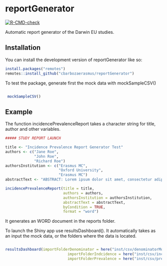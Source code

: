 
<!-- README.md is generated from README.Rmd. Please edit that file -->

# reportGenerator

<!-- badges: start -->

[![R-CMD-check](https://github.com/darwin-eu-dev/ReportGenerator/actions/workflows/R-CMD-check.yaml/badge.svg)](https://github.com/darwin-eu-dev/ReportGenerator/actions/workflows/R-CMD-check.yaml)
<!-- badges: end -->

Automatic report generator of the Darwin EU studies.

## Installation

You can install the development version of reportGenerator like so:

``` r
install.packages("remotes")
remotes::install_github("cbarbozaerasmus/reportGenerator")
```

To test the package, generate first the mock data with mockSampleCSV()

``` r

 mockSampleCSV()
```

## Example

The function incidencePrevalenceReport takes a character string for
title, author and other variables.

``` r
##### STUDY REPORT LAUNCH

title <- "Incidence Prevalence Report Generator Test"
authors <- c("Jane Roe",
             "John Roe",
             "Richard Roe")
authorsInstitution <- c("Erasmus MC",
                        "Oxford University",
                        "Erasmus MC")
abstractText <- "ABSTRACT: Lorem ipsum dolor sit amet, consectetur adipiscing elit, sed do eiusmod tempor incididunt ut labore et dolore magna aliqua. Ut enim ad minim veniam, quis nostrud exercitation ullamco laboris nisi ut aliquip ex ea commodo consequat."

incidencePrevalenceReport(title = title,
                          authors = authors,
                          authorsInstitution = authorsInstitution,
                          abstractText = abstractText,
                          byCondition = TRUE,
                          format = "word")
```

It generates an WORD document in the reports folder.

To launch the Shiny app use resultsDashboard(). It automatically takes
as an input the mock data, or the folders where the data is located.

``` r

resultsDashboard(importFolderDenominator = here("inst/csv/denominatorMockData"),
                            importFolderIndcidence = here("inst/csv/incidenceMockResults"),
                            importFolderPrevalence = here("inst/csv/prevalenceMockResults"))
```

